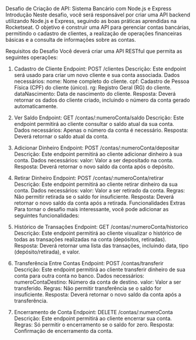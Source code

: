 Desafio de Criação de API: Sistema Bancário com Node.js e Express
Introdução
Neste desafio, você será responsável por criar uma API backend utilizando Node.js e Express, seguindo as boas práticas aprendidas na Rocketseat. O objetivo é construir uma API para gerenciar contas bancárias, permitindo o cadastro de clientes, a realização de operações financeiras básicas e a consulta de informações sobre as contas.

Requisitos do Desafio
Você deverá criar uma API RESTful que permita as seguintes operações:

1. Cadastro de Cliente
Endpoint: POST /clientes
Descrição: Este endpoint será usado para criar um novo cliente e sua conta associada.
Dados necessários:
nome: Nome completo do cliente.
cpf: Cadastro de Pessoa Física (CPF) do cliente (único).
rg: Registro Geral (RG) do cliente.
dataNascimento: Data de nascimento do cliente.
Resposta: Deverá retornar os dados do cliente criado, incluindo o número da conta gerado automaticamente.
2. Ver Saldo
Endpoint: GET /contas/:numeroConta/saldo
Descrição: Este endpoint permitirá ao cliente consultar o saldo atual da sua conta.
Dados necessários: Apenas o número da conta é necessário.
Resposta: Deverá retornar o saldo atual da conta.
3. Adicionar Dinheiro
Endpoint: POST /contas/:numeroConta/depositar
Descrição: Este endpoint permitirá ao cliente adicionar dinheiro à sua conta.
Dados necessários:
valor: Valor a ser depositado na conta.
Resposta: Deverá retornar o novo saldo da conta após o depósito.
4. Retirar Dinheiro
Endpoint: POST /contas/:numeroConta/retirar
Descrição: Este endpoint permitirá ao cliente retirar dinheiro da sua conta.
Dados necessários:
valor: Valor a ser retirado da conta.
Regras: Não permitir retirada se o saldo for insuficiente.
Resposta: Deverá retornar o novo saldo da conta após a retirada.
Funcionalidades Extras
Para tornar o desafio mais interessante, você pode adicionar as seguintes funcionalidades:

5. Histórico de Transações
Endpoint: GET /contas/:numeroConta/historico
Descrição: Este endpoint permitirá ao cliente visualizar o histórico de todas as transações realizadas na conta (depósitos, retiradas).
Resposta: Deverá retornar uma lista das transações, incluindo data, tipo (depósito/retirada), e valor.
6. Transferência Entre Contas
Endpoint: POST /contas/transferir
Descrição: Este endpoint permitirá ao cliente transferir dinheiro de sua conta para outra conta no banco.
Dados necessários:
numeroContaDestino: Número da conta de destino.
valor: Valor a ser transferido.
Regras: Não permitir transferência se o saldo for insuficiente.
Resposta: Deverá retornar o novo saldo da conta após a transferência.
7. Encerramento de Conta
Endpoint: DELETE /contas/:numeroConta
Descrição: Este endpoint permitirá ao cliente encerrar sua conta.
Regras: Só permitir o encerramento se o saldo for zero.
Resposta: Confirmação de encerramento da conta.
